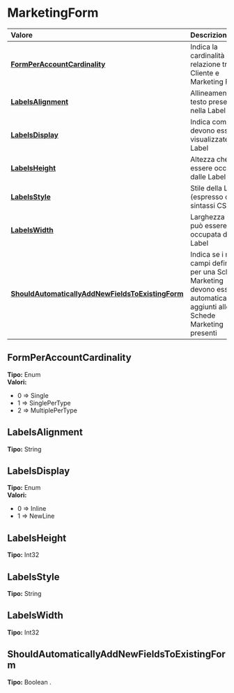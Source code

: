 # MarketingForm

| Valore | Descrizione |
| :--- | :--- |
| [**FormPerAccountCardinality**](marketingform.md#formperaccountcardinality) | Indica la cardinalità della relazione tra Cliente e Marketing Form |
| [**LabelsAlignment**](marketingform.md#labelsalignment) | Allineamento del testo presente nella Label |
| [**LabelsDisplay**](marketingform.md#labelsdisplay) | Indica come devono essere visualizzate le Label |
| [**LabelsHeight**](marketingform.md#labelsheight) | Altezza che può essere occupata dalle Label |
| [**LabelsStyle**](marketingform.md#labelsstyle) | Stile della Label \(espresso con sintassi CSS\) |
| [**LabelsWidth**](marketingform.md#labelswidth) | Larghezza che può essere occupata dalle Label |
| [**ShouldAutomaticallyAddNewFieldsToExistingForm**](marketingform.md#shouldautomaticallyaddnewfieldstoexistingform) | Indica se i nuovi campi definiti per una Scheda Marketing devono essere automaticamente aggiunti alle Schede Marketing presenti |

## FormPerAccountCardinality

**Tipo:** Enum  
**Valori:**

* 0 =&gt; Single
* 1 =&gt; SinglePerType
* 2 =&gt; MultiplePerType

## LabelsAlignment

**Tipo:** String

## LabelsDisplay

**Tipo:** Enum  
**Valori:**

* 0 =&gt; Inline
* 1 =&gt; NewLine

## LabelsHeight

**Tipo:** Int32

## LabelsStyle

**Tipo:** String

## LabelsWidth

**Tipo:** Int32

## ShouldAutomaticallyAddNewFieldsToExistingForm

**Tipo:** Boolean
.